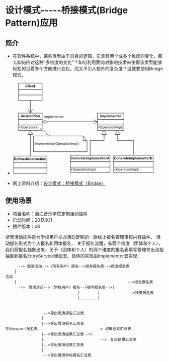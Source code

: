 # 设计模式-----桥接模式(Bridge Pattern)应用

## 简介

- 在软件系统中，某些类型由于自身的逻辑，它具有两个或多个维度的变化，那么如何应对这种“多维度的变化”？如何利用面向对象的技术来使得该类型能够轻松的沿着多个方向进行变化，而又不引入额外的复杂度？这就要使用Bridge模式。

- ![结构类图](../data/jiegou.JPG) 

- 网上资料介绍：[设计模式：桥接模式（Bridge）](http://blog.csdn.net/u013256816/article/details/51000327)

## 使用场景

- 项目名称：浙江音乐学院定制活动插件
- 启动时间：2017.9.11
- 插件版本：x8

浙音活动插件是为学校用户举办活动定制的一款线上报名管理审核内容插件．
活动报名形式为个人报名和团体报名．
关于报名流程，有两个维度（团体和个人），我们将报名抽象出来，关于（团体和个人）的两个维度的报名表填写管理导出流程抽象到报名EntryService里面去，具体的实现由Implementor去实现．


```
    　--> 商演活动-->（所有用户）报名-->填写报名表-->商演报名表
    |
活动
    |                                            　　  -->组合报名表
    　-->　展演活动-->（学校用户）报名-->填写报名表-->|
                                |        |        　   -->独奏报名表
                                |________|


                 -->导出商演报名汇总表   
                |
                |-->导出展演报名汇总表
导出export报名表                          --> 初审结果汇总表
                |-->导出商演结果汇总表-->|
                |                         -->　复审结果汇总表
                |-->导出展演结果汇总表
                |
                 -->导出展演学校报名汇总表
```